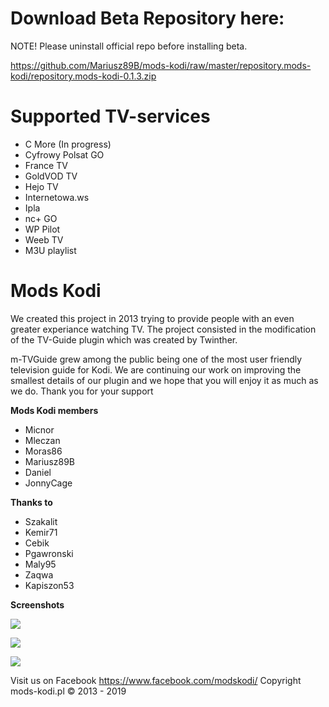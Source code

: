 # Download Beta Repository here:
NOTE! Please uninstall official repo before installing beta.

https://github.com/Mariusz89B/mods-kodi/raw/master/repository.mods-kodi/repository.mods-kodi-0.1.3.zip

# Supported TV-services

* C More (In progress)
* Cyfrowy Polsat GO
* France TV
* GoldVOD TV
* Hejo TV
* Internetowa.ws
* Ipla
* nc+ GO
* WP Pilot
* Weeb TV
* M3U playlist

# Mods Kodi

We created this project in 2013 trying to provide people with an even greater experiance watching TV. The project consisted in the modification of the TV-Guide plugin which was created by Twinther.

m-TVGuide grew among the public being one of the most user friendly television guide for Kodi. We are continuing our work on improving the smallest details of our plugin and we hope that you will enjoy it as much as we do. Thank you for your support

**Mods Kodi members**
* Micnor
* Mleczan
* Moras86
* Mariusz89B
* Daniel
* JonnyCage

**Thanks to**
* Szakalit
* Kemir71
* Cebik
* Pgawronski
* Maly95
* Zaqwa
* Kapiszon53

**Screenshots**

![](https://i.imgur.com/X3EeCWi.png)

![](https://i.imgur.com/Ply4qZi.png)

![](https://i.imgur.com/ZYa3wyz.png)


Visit us on Facebook https://www.facebook.com/modskodi/ Copyright mods-kodi.pl © 2013 - 2019
